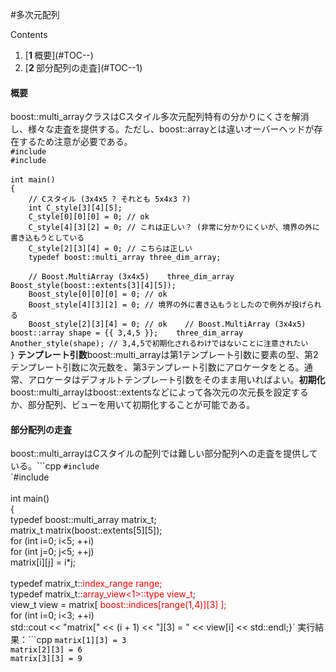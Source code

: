 #多次元配列

Contents
<ol class='goog-toc'><li class='goog-toc'>[<strong>1 </strong>概要](#TOC--)</li><li class='goog-toc'>[<strong>2 </strong>部分配列の走査](#TOC--1)</li></ol>


<h4>概要</h4>boost::multi_arrayクラスはCスタイル多次元配列特有の分かりにくさを解消し、様々な走査を提供する。ただし、boost::arrayとは違いオーバーヘッドが存在するため注意が必要である。<br style='color:rgb(0,0,0)'/><code style='color:rgb(0,0,0)'>#include <iostream></code><br style='color:rgb(0,0,0)'/><code style='color:rgb(0,0,0)'>#include <boost/multi_array.hpp></code><br style='color:rgb(0,0,0)'/><br style='color:rgb(0,0,0)'/><code style='color:rgb(0,0,0)'>int main()</code><br style='color:rgb(0,0,0)'/><code style='color:rgb(0,0,0)'>{</code><br style='color:rgb(0,0,0)'/><code style='color:rgb(0,0,0)'>    // Cスタイル (3x4x5 ? それとも 5x4x3 ?)</code><br style='color:rgb(0,0,0)'/><code style='color:rgb(0,0,0)'>    int C_style[3][4][5];</code><br style='color:rgb(0,0,0)'/><code style='color:rgb(0,0,0)'>    C_style[0][0][0] = 0; // ok</code><br style='color:rgb(0,0,0)'/><code style='color:rgb(0,0,0)'>    C_style[4][3][2] = 0; // これは正しい？ (非常に分かりにくいが、境界の外に書き込もうとしている</code><br style='color:rgb(0,0,0)'/><code style='color:rgb(0,0,0)'>    C_style[2][3][4] = 0; // こちらは正しい</code><br style='color:rgb(0,0,0)'/><code style='color:rgb(0,0,0)'>    typedef boost::multi_array<int, 3> three_dim_array;</code><br style='color:rgb(0,0,0)'/><br style='color:rgb(0,0,0)'/><code style='color:rgb(0,0,0)'>    // Boost.MultiArray (3x4x5)</code><code style='color:rgb(0,0,0)'>    three_dim_array Boost_style(boost::extents[3][4][5]);</code><br style='color:rgb(0,0,0)'/><code style='color:rgb(0,0,0)'>    Boost_style[0][0][0] = 0; // ok</code><br style='color:rgb(0,0,0)'/><code style='color:rgb(0,0,0)'>    Boost_style[4][3][2] = 0; // 境界の外に書き込もうとしたので例外が投げられる</code><br style='color:rgb(0,0,0)'/><code style='color:rgb(0,0,0)'>    Boost_style[2][3][4] = 0; // ok</code><code style='color:rgb(0,0,0)'>    // Boost.MultiArray (3x4x5)</code><code style='color:rgb(0,0,0)'>    boost::array<int, 3> shape = {{ 3,4,5 }};</code><code style='color:rgb(0,0,0)'>    three_dim_array Another_style(shape); // 3,4,5で初期化されるわけではないことに注意されたい</code><br style='color:rgb(0,0,0)'/><code style='color:rgb(0,0,0)'>}</code>
<b>テンプレート引数</b>boost::multi_arrayは第1テンプレート引数に要素の型、第2テンプレート引数に次元数を、第3テンプレート引数にアロケータをとる。通常、アロケータはデフォルトテンプレート引数をそのまま用いればよい。<b>初期化</b>boost::multi_arrayはboost::extentsなどによって各次元の次元長を設定するか、部分配列、ビューを用いて初期化することが可能である。<h4>部分配列の走査</h4>boost::multi_arrayはCスタイルの配列では難しい部分配列への走査を提供している。```cpp
<code style='color:rgb(0,0,0)'>#include <iostream></code><br style='color:rgb(0,0,0)'/>`#include <boost/multi_array.hpp><br style='color:rgb(0,0,0)'/><br style='color:rgb(0,0,0)'/>int main()<br style='color:rgb(0,0,0)'/>{<br style='color:rgb(0,0,0)'/>    typedef boost::multi_array<int, 2> matrix_t;<br style='color:rgb(0,0,0)'/>    matrix_t matrix(boost::extents[5][5]);<br style='color:rgb(0,0,0)'/>    for (int i=0; i<5; ++i)<br style='color:rgb(0,0,0)'/>        for (int j=0; j<5; ++j)<br style='color:rgb(0,0,0)'/>            matrix[i][j] = i*j;<br style='color:rgb(0,0,0)'/><br style='color:rgb(0,0,0)'/>    typedef matrix_t::<span style='color:rgb(255,0,0)'>index_range         range;</span><br style='color:rgb(0,0,0)'/>    typedef matrix_t::<span style='color:rgb(255,0,0)'>array_view<1>::type view_t</span>;<br style='color:rgb(0,0,0)'/>    view_t view = matrix[ <span style='color:rgb(255,0,0)'>boost::indices[range(1,4)][3] ];</span><br style='color:rgb(0,0,0)'/>    for (int i=0; i<3; ++i)<br style='color:rgb(0,0,0)'/>        std::cout << "matrix[" << (i + 1) << "][3] = " << view[i] << std::endl;}`
実行結果：```cpp
<code style='color:rgb(0,0,0)'>matrix[1][3] = 3</code><br style='color:rgb(0,0,0)'/><code style='color:rgb(0,0,0)'>matrix[2][3] = 6</code><br style='color:rgb(0,0,0)'/><code style='color:rgb(0,0,0)'>matrix[3][3] = 9</code>
